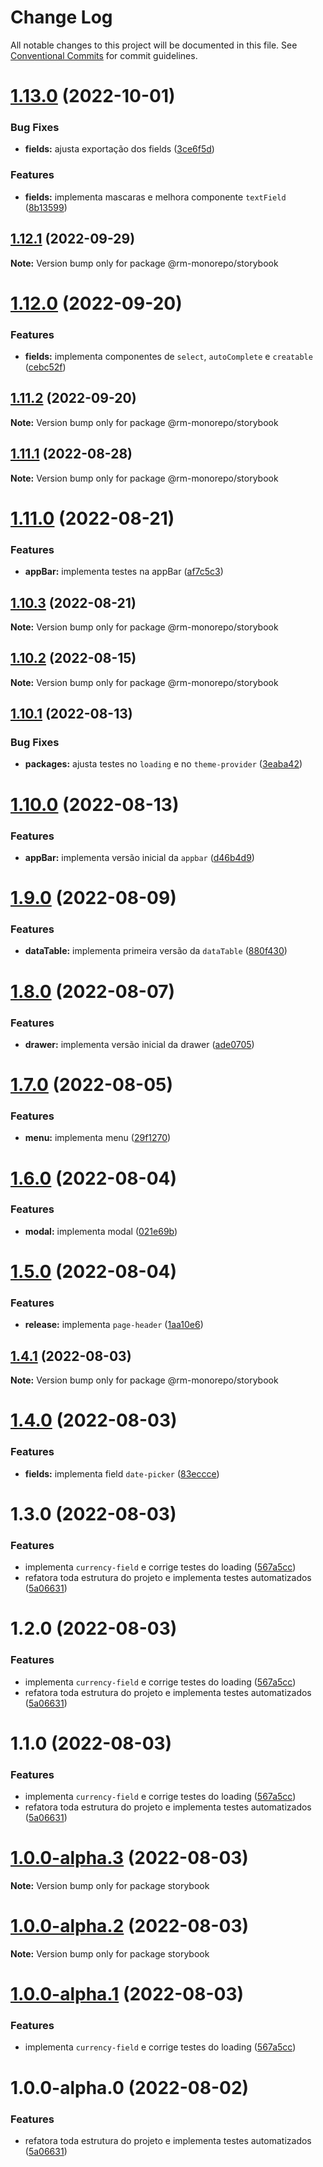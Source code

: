 # Change Log

All notable changes to this project will be documented in this file.
See [Conventional Commits](https://conventionalcommits.org) for commit guidelines.

# [1.13.0](https://github.com/RanielliMontagna/rm_monorepo/compare/@rm-monorepo/storybook@1.12.1...@rm-monorepo/storybook@1.13.0) (2022-10-01)

### Bug Fixes

- **fields:** ajusta exportação dos fields ([3ce6f5d](https://github.com/RanielliMontagna/rm_monorepo/commit/3ce6f5dccafc4abf31a1200f4769a32e3c37c289))

### Features

- **fields:** implementa mascaras e melhora componente `textField` ([8b13599](https://github.com/RanielliMontagna/rm_monorepo/commit/8b135998c479d03e82f5e84654f10bfed4ed08ce))

## [1.12.1](https://github.com/RanielliMontagna/rm_monorepo/compare/@rm-monorepo/storybook@1.12.0...@rm-monorepo/storybook@1.12.1) (2022-09-29)

**Note:** Version bump only for package @rm-monorepo/storybook

# [1.12.0](https://github.com/RanielliMontagna/rm_monorepo/compare/@rm-monorepo/storybook@1.11.2...@rm-monorepo/storybook@1.12.0) (2022-09-20)

### Features

- **fields:** implementa componentes de `select`, `autoComplete` e `creatable` ([cebc52f](https://github.com/RanielliMontagna/rm_monorepo/commit/cebc52f33f337c9f1c2c2fb9299c56db35820144))

## [1.11.2](https://github.com/RanielliMontagna/rm_monorepo/compare/@rm-monorepo/storybook@1.11.1...@rm-monorepo/storybook@1.11.2) (2022-09-20)

**Note:** Version bump only for package @rm-monorepo/storybook

## [1.11.1](https://github.com/RanielliMontagna/rm_monorepo/compare/@rm-monorepo/storybook@1.11.0...@rm-monorepo/storybook@1.11.1) (2022-08-28)

**Note:** Version bump only for package @rm-monorepo/storybook

# [1.11.0](https://github.com/RanielliMontagna/rm_monorepo/compare/@rm-monorepo/storybook@1.10.3...@rm-monorepo/storybook@1.11.0) (2022-08-21)

### Features

- **appBar:** implementa testes na appBar ([af7c5c3](https://github.com/RanielliMontagna/rm_monorepo/commit/af7c5c36d8558aeb5e780895955c4a250f20ed2c))

## [1.10.3](https://github.com/RanielliMontagna/rm_monorepo/compare/@rm-monorepo/storybook@1.10.2...@rm-monorepo/storybook@1.10.3) (2022-08-21)

**Note:** Version bump only for package @rm-monorepo/storybook

## [1.10.2](https://github.com/RanielliMontagna/rm_monorepo/compare/@rm-monorepo/storybook@1.10.1...@rm-monorepo/storybook@1.10.2) (2022-08-15)

**Note:** Version bump only for package @rm-monorepo/storybook

## [1.10.1](https://github.com/RanielliMontagna/rm_monorepo/compare/@rm-monorepo/storybook@1.10.0...@rm-monorepo/storybook@1.10.1) (2022-08-13)

### Bug Fixes

- **packages:** ajusta testes no `loading` e no `theme-provider` ([3eaba42](https://github.com/RanielliMontagna/rm_monorepo/commit/3eaba426df071bd7ebac1c00c39e737a5c713034))

# [1.10.0](https://github.com/RanielliMontagna/rm_monorepo/compare/@rm-monorepo/storybook@1.9.0...@rm-monorepo/storybook@1.10.0) (2022-08-13)

### Features

- **appBar:** implementa versão inicial da `appbar` ([d46b4d9](https://github.com/RanielliMontagna/rm_monorepo/commit/d46b4d9a9b05fb1742de72e2beffd2c9ef1c08dc))

# [1.9.0](https://github.com/RanielliMontagna/rm_monorepo/compare/@rm-monorepo/storybook@1.8.0...@rm-monorepo/storybook@1.9.0) (2022-08-09)

### Features

- **dataTable:** implementa primeira versão da `dataTable` ([880f430](https://github.com/RanielliMontagna/rm_monorepo/commit/880f43018449c6653f35da43aa1f435d3fd93629))

# [1.8.0](https://github.com/RanielliMontagna/rm_monorepo/compare/@rm-monorepo/storybook@1.7.0...@rm-monorepo/storybook@1.8.0) (2022-08-07)

### Features

- **drawer:** implementa versão inicial da drawer ([ade0705](https://github.com/RanielliMontagna/rm_monorepo/commit/ade07056203cda17cbe3e2424b24ed7d74eaf395))

# [1.7.0](https://github.com/RanielliMontagna/rm_monorepo/compare/@rm-monorepo/storybook@1.6.0...@rm-monorepo/storybook@1.7.0) (2022-08-05)

### Features

- **menu:** implementa menu ([29f1270](https://github.com/RanielliMontagna/rm_monorepo/commit/29f12708be713226ba5f52f6f389c6825eb8c298))

# [1.6.0](https://github.com/RanielliMontagna/rm_monorepo/compare/@rm-monorepo/storybook@1.5.0...@rm-monorepo/storybook@1.6.0) (2022-08-04)

### Features

- **modal:** implementa modal ([021e69b](https://github.com/RanielliMontagna/rm_monorepo/commit/021e69b2af8737dcf42c89b914f39439e2d874bd))

# [1.5.0](https://github.com/RanielliMontagna/rm_monorepo/compare/@rm-monorepo/storybook@1.4.1...@rm-monorepo/storybook@1.5.0) (2022-08-04)

### Features

- **release:** implementa `page-header` ([1aa10e6](https://github.com/RanielliMontagna/rm_monorepo/commit/1aa10e6785cbbdd46d61968ec644633f1a739aab))

## [1.4.1](https://github.com/RanielliMontagna/rm_monorepo/compare/@rm-monorepo/storybook@1.4.0...@rm-monorepo/storybook@1.4.1) (2022-08-03)

**Note:** Version bump only for package @rm-monorepo/storybook

# [1.4.0](https://github.com/RanielliMontagna/rm_monorepo/compare/@rm-monorepo/storybook@1.3.0...@rm-monorepo/storybook@1.4.0) (2022-08-03)

### Features

- **fields:** implementa field `date-picker` ([83eccce](https://github.com/RanielliMontagna/rm_monorepo/commit/83eccce58b2ae2608b614abefe8136fab043cd75))

# 1.3.0 (2022-08-03)

### Features

- implementa `currency-field` e corrige testes do loading ([567a5cc](https://github.com/RanielliMontagna/rm_monorepo/commit/567a5cccb0c9774f8b8857e36d298392a232f242))
- refatora toda estrutura do projeto e implementa testes automatizados ([5a06631](https://github.com/RanielliMontagna/rm_monorepo/commit/5a06631876b2a83215dc5a1c7bdf5cd496fe3d1b))

# 1.2.0 (2022-08-03)

### Features

- implementa `currency-field` e corrige testes do loading ([567a5cc](https://github.com/RanielliMontagna/rm_monorepo/commit/567a5cccb0c9774f8b8857e36d298392a232f242))
- refatora toda estrutura do projeto e implementa testes automatizados ([5a06631](https://github.com/RanielliMontagna/rm_monorepo/commit/5a06631876b2a83215dc5a1c7bdf5cd496fe3d1b))

# 1.1.0 (2022-08-03)

### Features

- implementa `currency-field` e corrige testes do loading ([567a5cc](https://github.com/RanielliMontagna/rm_monorepo/commit/567a5cccb0c9774f8b8857e36d298392a232f242))
- refatora toda estrutura do projeto e implementa testes automatizados ([5a06631](https://github.com/RanielliMontagna/rm_monorepo/commit/5a06631876b2a83215dc5a1c7bdf5cd496fe3d1b))

# [1.0.0-alpha.3](https://github.com/RanielliMontagna/rm_monorepo/compare/storybook@1.0.0-alpha.2...storybook@1.0.0-alpha.3) (2022-08-03)

**Note:** Version bump only for package storybook

# [1.0.0-alpha.2](https://github.com/RanielliMontagna/rm_monorepo/compare/storybook@1.0.0-alpha.1...storybook@1.0.0-alpha.2) (2022-08-03)

**Note:** Version bump only for package storybook

# [1.0.0-alpha.1](https://github.com/RanielliMontagna/rm_monorepo/compare/storybook@1.0.0-alpha.0...storybook@1.0.0-alpha.1) (2022-08-03)

### Features

- implementa `currency-field` e corrige testes do loading ([567a5cc](https://github.com/RanielliMontagna/rm_monorepo/commit/567a5cccb0c9774f8b8857e36d298392a232f242))

# 1.0.0-alpha.0 (2022-08-02)

### Features

- refatora toda estrutura do projeto e implementa testes automatizados ([5a06631](https://github.com/RanielliMontagna/rm_monorepo/commit/5a06631876b2a83215dc5a1c7bdf5cd496fe3d1b))
